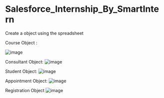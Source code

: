 # Salesforce_Internship_By_SmartIntern

Create a object using the spreadsheet 

Course Object :

![image](https://github.com/user-attachments/assets/4cfe708a-e676-4b00-8c67-2bd1f8c60b8a)


Consultant Object:
![image](https://github.com/user-attachments/assets/783c1065-4c9a-4110-a487-7d726cd49f24)


Student Object:
![image](https://github.com/user-attachments/assets/7ee1a953-0ee7-4593-8c9f-a21423829a3c)


Appointment Object:
![image](https://github.com/user-attachments/assets/d6478a3a-5d92-4693-b0ef-0161baa38e3c)


Registration Object
![image](https://github.com/user-attachments/assets/d24f29be-764a-4b4c-8042-f90d5d5566ec)



